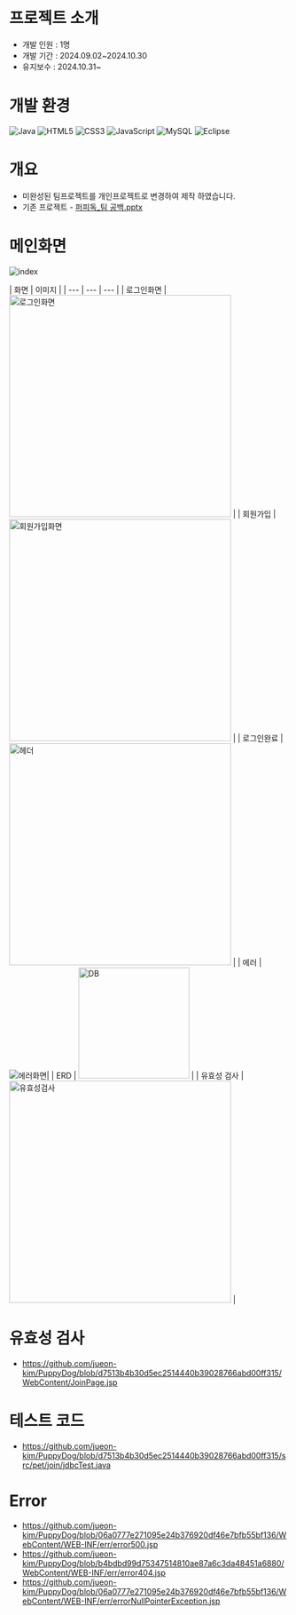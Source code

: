 # 프로젝트 소개 
* 개발 인원 : 1명
* 개발 기간 : 2024.09.02~2024.10.30
* 유지보수 : 2024.10.31~

# 개발 환경 
![Java](https://img.shields.io/badge/java-%23ED8B00.svg?style=for-the-badge&logo=openjdk&logoColor=white) ![HTML5](https://img.shields.io/badge/html5-%23E34F26.svg?style=for-the-badge&logo=html5&logoColor=white) ![CSS3](https://img.shields.io/badge/css3-%231572B6.svg?style=for-the-badge&logo=css3&logoColor=white) ![JavaScript](https://img.shields.io/badge/javascript-%23323330.svg?style=for-the-badge&logo=javascript&logoColor=%23F7DF1E) ![MySQL](https://img.shields.io/badge/mysql-4479A1.svg?style=for-the-badge&logo=mysql&logoColor=white) ![Eclipse](https://img.shields.io/badge/Eclipse-FE7A16.svg?style=for-the-badge&logo=Eclipse&logoColor=white)

# 개요
* 미완성된 팀프로젝트를 개인프로젝트로 변경하여 제작 하였습니다.
* 기존 프로젝트 - [퍼피독_팀 공백.pptx](https://github.com/user-attachments/files/17588825/_.pptx)

# 메인화면
![index](https://github.com/user-attachments/assets/0a38b787-6d07-4e12-a49b-589da986237a)

| 화면 | 이미지 |
| --- | --- | --- |
| 로그인화면 | <img width="400" alt="로그인화면" src="https://github.com/user-attachments/assets/dcbb49b4-990d-484f-8026-76a176eaac58"> |
| 회원가입 | <img width="400" alt="회원가입화면" src="https://github.com/user-attachments/assets/162461c1-3a73-46e1-bd07-e779dcd40e63"> |
| 로그인완료 | <img width="400" alt="헤더" src="https://github.com/user-attachments/assets/416fbe85-e8cb-4c52-9802-cb77df2c9fc2"> |
| 에러 | ![에러화면](https://github.com/user-attachments/assets/6830d5cb-e34b-416b-a638-41f7d140ab0a)|
| ERD | <img width="200" alt="DB" src="https://github.com/user-attachments/assets/687bc52a-4320-4be5-a849-521506149ee0"> |
| 유효성 검사 | <img width="400" alt="유효성검사" src="https://github.com/user-attachments/assets/d075a6bc-2b7d-49ad-b129-7ffaa3ecdcfc"> |


# 유효성 검사
* https://github.com/jueon-kim/PuppyDog/blob/d7513b4b30d5ec2514440b39028766abd00ff315/WebContent/JoinPage.jsp
# 테스트 코드
* https://github.com/jueon-kim/PuppyDog/blob/d7513b4b30d5ec2514440b39028766abd00ff315/src/pet/join/jdbcTest.java

# Error
* https://github.com/jueon-kim/PuppyDog/blob/06a0777e271095e24b376920df46e7bfb55bf136/WebContent/WEB-INF/err/error500.jsp
* https://github.com/jueon-kim/PuppyDog/blob/b4bdbd99d75347514810ae87a6c3da48451a6880/WebContent/WEB-INF/err/error404.jsp
* https://github.com/jueon-kim/PuppyDog/blob/06a0777e271095e24b376920df46e7bfb55bf136/WebContent/WEB-INF/err/errorNullPointerException.jsp
